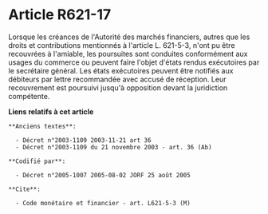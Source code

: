 # Article R621-17

Lorsque les créances de l'Autorité des marchés financiers, autres que les droits et contributions mentionnés à l'article L.
621-5-3, n'ont pu être recouvrées à l'amiable, les poursuites sont conduites conformément aux usages du commerce ou peuvent
faire l'objet d'états rendus exécutoires par le secrétaire général. Les états exécutoires peuvent être notifiés aux débiteurs
par lettre recommandée avec accusé de réception. Leur recouvrement est poursuivi jusqu'à opposition devant la juridiction
compétente.

**Liens relatifs à cet article**

	**Anciens textes**:

	  - Décret n°2003-1109 2003-11-21 art 36
	  - Décret n°2003-1109 du 21 novembre 2003 - art. 36 (Ab)

	**Codifié par**:

	  - Décret n°2005-1007 2005-08-02 JORF 25 août 2005

	**Cite**:

	  - Code monétaire et financier - art. L621-5-3 (M)
